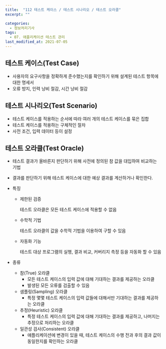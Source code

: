 ```yaml
---
title:  "112 테스트 케이스 / 테스트 시나리오 / 테스트 오라클"
excerpt: ""

categories:
  - 정보처리기사
tags:
  - 07. 애플리케이션 테스트 관리
last_modified_at: 2021-07-05
---
```




## 테스트 케이스(Test Case)

+ 사용자의 요구사항을 정확하게 준수했는지를 확인하기 위해 설계된 테스트 항목에 대한 명세서
+ 오류 방지, 인력 낭비 절감, 시간 낭비 절감





## 테스트 시나리오(Test Scenario)

+ 테스트 케이스를 적용하는 순서에 따라 여러 개의 테스트 케이스를 묶은 집합
+ 테스트 케이스를 적용하는 구체적인 절차
+ 사전 조건, 입력 데이터 등이 설정





## 테스트 오라클(Test Oracle)

+ 테스트 결과가 올바른지 판단하기 위해 사전에 정의된 참 값을 대입하여 비교하는 기법

+ 결과를 판단하기 위해 테스트 케이스에 대한 예상 결과를 계산하거나 확인한다.

+ 특징

  + 제한된 검증

    테스트 오라클은 모든 테스트 케이스에 적용할 수 없음

  + 수학적 기법

    테스트 오라클의 값을 수학적 기법을 이용하여 구할 수 있음

  + 자동화 기능

    테스트 대상 프로그램의 실행, 결과 비교, 커버리지 측정 등을 자동화 할 수 있음

+ 종류

  + 참(True) 오라클
    + 모든 테스트 케이스의 입력 값에 대해 기대하는 결과를 제공하는 오라클
    + 발생된 모든 오류를 검출할 수 있음
  + 샘플링(Sampling) 오라클
    + 특정 몇몇 테스트 케이스의 입력 값들에 대해서만 기대하는 결과를 제공하는 오라클
  + 추정(Heuristic) 오라클
    + 특정 테스트 케이스의 입력 값에 대해 기대하는 결과를 제공하고, 나머지는 추정으로 처리하는 오라클
  + 일관성 검사(Consistent) 오라클
    + 애플리케이션에 변경이 있을 때, 테스트 케이스의 수행 전과 후의 결과 값이 동일한지를 확인하는 오라클


